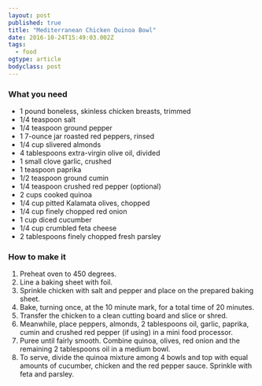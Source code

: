```yaml
---
layout: post 
published: true 
title: "Mediterranean Chicken Quinoa Bowl" 
date: 2016-10-24T15:49:03.002Z 
tags:
  - food
ogtype: article 
bodyclass: post 
---
```


### What you need

- 1 pound boneless, skinless chicken breasts, trimmed 
- 1/4 teaspoon salt 
- 1/4 teaspoon ground pepper 
- 1 7-ounce jar roasted red peppers, rinsed 
- 1/4 cup slivered almonds 
- 4 tablespoons extra-virgin olive oil, divided 
- 1 small clove garlic, crushed 
- 1 teaspoon paprika
- 1/2 teaspoon ground cumin
- 1/4 teaspoon crushed red pepper (optional) 
- 2 cups cooked quinoa 
- 1/4 cup pitted Kalamata olives, chopped
- 1/4 cup finely chopped red onion 
- 1 cup diced cucumber 
- 1/4 cup crumbled feta cheese 
- 2 tablespoons finely chopped fresh parsley

### How to make it

1. Preheat oven to 450 degrees. 
2. Line a baking sheet with foil. 
3. Sprinkle chicken with salt and pepper and place on the prepared baking sheet. 
4. Bake, turning once, at the 10 minute mark, for a total time of 20 minutes. 
5. Transfer the chicken to a clean cutting board and slice or shred. 
6. Meanwhile, place peppers, almonds, 2 tablespoons oil, garlic, paprika, cumin and crushed red pepper (if using) in a mini food processor.
7. Puree until fairly smooth. Combine quinoa, olives, red onion and the remaining 2 tablespoons oil in a medium bowl. 
8. To serve, divide the quinoa mixture among 4 bowls and top with equal amounts of cucumber, chicken and the red pepper sauce. Sprinkle with feta and parsley.
